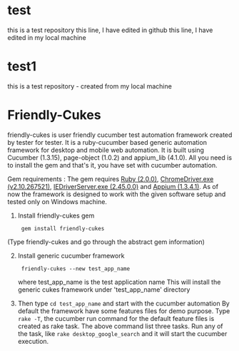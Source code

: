 # test
this is a test repository
this line, I have edited in github
this line, I have edited in my local machine

# test1
this is a test repository - created from my local machine
# Friendly-Cukes
friendly-cukes is user friendly cucumber test automation framework created by tester for tester.
It is a ruby-cucumber based generic automation framework for desktop and mobile web automation. It is built using Cucumber (1.3.15), page-object (1.0.2) and appium_lib (4.1.0). All you need is to install the gem and that's it, you have set with cucumber automation.

Gem requirements :
The gem requires [Ruby (2.0.0)](https://www.ruby-lang.org/en/downloads/), [ChromeDriver.exe (v2.10.267521)](http://chromedriver.storage.googleapis.com/index.html), [IEDriverServer.exe (2.45.0.0)](http://selenium-release.storage.googleapis.com/index.html) and [Appium (1.3.4.1)](http://appium.io/downloads.html). As of now the framework is designed to work with the given software setup and tested only on Windows machine.

1. Install friendly-cukes gem

		gem install friendly-cukes
		
(Type friendly-cukes and go through the abstract gem information)

2. Install generic cucumber framework 

		friendly-cukes --new test_app_name
	where test_app_name is the test application name
	This will install the generic cukes framework under 'test_app_name' directory
	
3. Then type `cd test_app_name` and start with the cucumber automation
	By default the framework have some features files for demo purpose.
	Type `rake -T`, the cucumber run command for the default feature files is created as rake task. The above command list three tasks. Run any of the task, like `rake desktop_google_search` and it will start the cucumber execution.